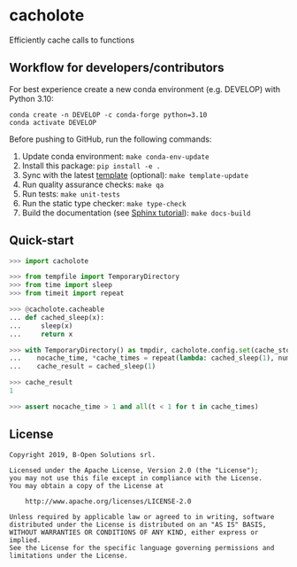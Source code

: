 # cacholote

Efficiently cache calls to functions

## Workflow for developers/contributors

For best experience create a new conda environment (e.g. DEVELOP) with Python 3.10:

```
conda create -n DEVELOP -c conda-forge python=3.10
conda activate DEVELOP
```

Before pushing to GitHub, run the following commands:

1. Update conda environment: `make conda-env-update`
1. Install this package: `pip install -e .`
1. Sync with the latest [template](https://github.com/ecmwf-projects/cookiecutter-conda-package) (optional): `make template-update`
1. Run quality assurance checks: `make qa`
1. Run tests: `make unit-tests`
1. Run the static type checker: `make type-check`
1. Build the documentation (see [Sphinx tutorial](https://www.sphinx-doc.org/en/master/tutorial/)): `make docs-build`

## Quick-start

```python
>>> import cacholote

>>> from tempfile import TemporaryDirectory
>>> from time import sleep
>>> from timeit import repeat

>>> @cacholote.cacheable
... def cached_sleep(x):
...     sleep(x)
...     return x

>>> with TemporaryDirectory() as tmpdir, cacholote.config.set(cache_store_directory=tmpdir):
...    nocache_time, *cache_times = repeat(lambda: cached_sleep(1), number=1, repeat=5)
...    cache_result = cached_sleep(1)

>>> cache_result
1

>>> assert nocache_time > 1 and all(t < 1 for t in cache_times)

```

## License

```
Copyright 2019, B-Open Solutions srl.

Licensed under the Apache License, Version 2.0 (the "License");
you may not use this file except in compliance with the License.
You may obtain a copy of the License at

    http://www.apache.org/licenses/LICENSE-2.0

Unless required by applicable law or agreed to in writing, software
distributed under the License is distributed on an "AS IS" BASIS,
WITHOUT WARRANTIES OR CONDITIONS OF ANY KIND, either express or implied.
See the License for the specific language governing permissions and
limitations under the License.
```
